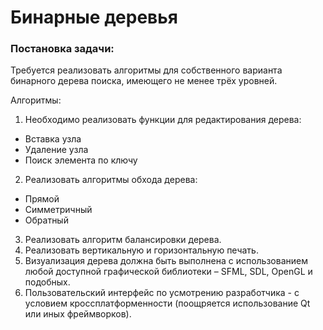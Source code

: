 # Бинарные деревья

### Постановка задачи:

Требуется реализовать алгоритмы для собственного варианта бинарного дерева поиска, имеющего не менее трёх уровней.

Алгоритмы:
1. Необходимо реализовать функции для редактирования дерева:
- Вставка узла
- Удаление узла
- Поиск элемента по ключу
2. Реализовать алгоритмы обхода дерева:
- Прямой
- Симметричный
- Обратный
3. Реализовать алгоритм балансировки дерева.
4. Реализовать вертикальную и горизонтальную печать.
5. Визуализация дерева должна быть выполнена с использованием любой доступной графической библиотеки – SFML, SDL, OpenGL и подобных.
6. Пользовательский интерфейс по  усмотрению разработчика - с условием кроссплатформенности (поощряется использование Qt или иных фреймворков).

